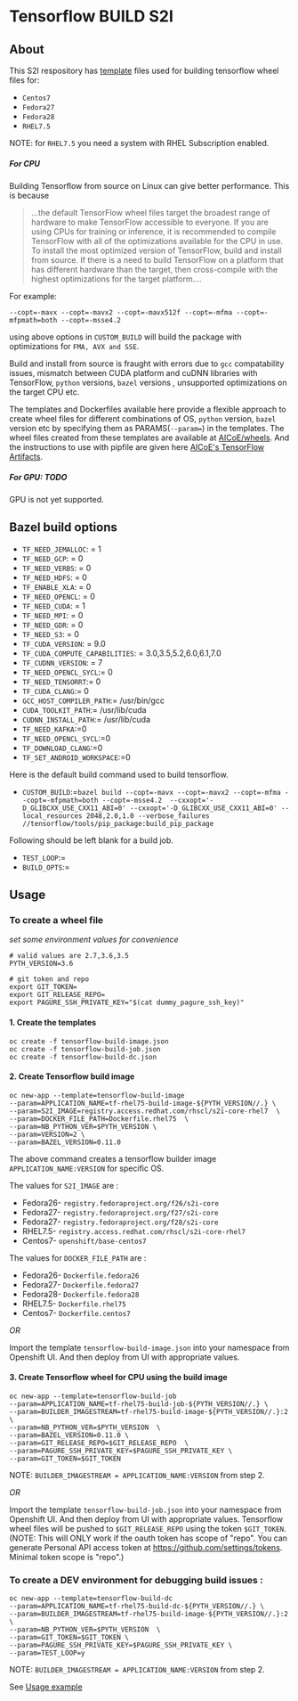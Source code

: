 # Tensorflow BUILD S2I

## About

This S2I respository has [template](https://docs.openshift.org/latest/dev_guide/templates.html) files used for building tensorflow wheel files for:
* `Centos7`
* `Fedora27`
* `Fedora28`
* `RHEL7.5`

NOTE: for `RHEL7.5` you need a system with RHEL Subscription enabled.

##### For CPU
Building Tensorflow from source on Linux can give better performance.
This is because 
> ...the default TensorFlow wheel files target the broadest range of hardware to make TensorFlow accessible to everyone.
> If you are using CPUs for training or inference, it is recommended to compile TensorFlow with all of the optimizations available for the CPU in use.
> To install the most optimized version of TensorFlow, build and install from source. 
> If there is a need to build TensorFlow on a platform that has different hardware than the target, 
> then cross-compile with the highest optimizations for the target platform....

For example:

```--copt=-mavx --copt=-mavx2 --copt=-mavx512f --copt=-mfma --copt=-mfpmath=both --copt=-msse4.2 ```

using above options in `CUSTOM_BUILD` will build the package with optimizations for `FMA, AVX and SSE`.

Build and install from source is fraught with errors due to `gcc` compatability issues, mismatch between CUDA platform and cuDNN libraries with TensorFlow, `python` versions, `bazel` versions , unsupported optimizations on the target CPU etc.

The templates and Dockerfiles available here provide a flexible approach to create wheel files for different combinations of OS, `python` version, `bazel` version etc by specifying them as PARAMS(`--param=`) in the templates. 
The wheel files created from these templates are available at [AICoE/wheels](https://github.com/AICoE/wheels/releases).
And the instructions to use with pipfile are given here [AICoE's TensorFlow Artifacts](https://index-aicoe.a3c1.starter-us-west-1.openshiftapps.com/).

##### For GPU: TODO
GPU is not yet supported.


## Bazel build options
* `TF_NEED_JEMALLOC`: = 1
* `TF_NEED_GCP`: = 0
* `TF_NEED_VERBS`: = 0
* `TF_NEED_HDFS`: = 0
* `TF_ENABLE_XLA`: = 0
* `TF_NEED_OPENCL`: = 0
* `TF_NEED_CUDA`: = 1
* `TF_NEED_MPI`: = 0
* `TF_NEED_GDR`: = 0
* `TF_NEED_S3`: = 0
* `TF_CUDA_VERSION`: = 9.0
* `TF_CUDA_COMPUTE_CAPABILITIES`: = 3.0,3.5,5.2,6.0,6.1,7.0
* `TF_CUDNN_VERSION`: = 7
* `TF_NEED_OPENCL_SYCL`:= 0
* `TF_NEED_TENSORRT`:= 0
* `TF_CUDA_CLANG`:= 0
* `GCC_HOST_COMPILER_PATH`:= /usr/bin/gcc
* `CUDA_TOOLKIT_PATH`:= /usr/lib/cuda
* `CUDNN_INSTALL_PATH`:= /usr/lib/cuda
* `TF_NEED_KAFKA`:=0
* `TF_NEED_OPENCL_SYCL`:=0
* `TF_DOWNLOAD_CLANG`:=0
* `TF_SET_ANDROID_WORKSPACE`:=0

Here is the default build command used to build tensorflow. 
* `CUSTOM_BUILD`:=`bazel build --copt=-mavx --copt=-mavx2 --copt=-mfma --copt=-mfpmath=both --copt=-msse4.2  --cxxopt='-D_GLIBCXX_USE_CXX11_ABI=0' --cxxopt='-D_GLIBCXX_USE_CXX11_ABI=0' --local_resources 2048,2.0,1.0 --verbose_failures //tensorflow/tools/pip_package:build_pip_package`

Following should be left blank for a build job.
* `TEST_LOOP`:=
* `BUILD_OPTS`:=



## Usage

### To create a wheel file

*set some environment values for convenience*
```
# valid values are 2.7,3.6,3.5
PYTH_VERSION=3.6

# git token and repo
export GIT_TOKEN=
export GIT_RELEASE_REPO=
export PAGURE_SSH_PRIVATE_KEY="$(cat dummy_pagure_ssh_key)"
```

#### 1. Create the templates
```
oc create -f tensorflow-build-image.json
oc create -f tensorflow-build-job.json
oc create -f tensorflow-build-dc.json
```

#### 2. Create Tensorflow build image
```
oc new-app --template=tensorflow-build-image  
--param=APPLICATION_NAME=tf-rhel75-build-image-${PYTH_VERSION//.} \
--param=S2I_IMAGE=registry.access.redhat.com/rhscl/s2i-core-rhel7  \
--param=DOCKER_FILE_PATH=Dockerfile.rhel75  \
--param=NB_PYTHON_VER=$PYTH_VERSION \
--param=VERSION=2 \
--param=BAZEL_VERSION=0.11.0
```
The above command creates a tensorflow builder image `APPLICATION_NAME:VERSION` for specific OS.

The values for `S2I_IMAGE` are :
- Fedora26- `registry.fedoraproject.org/f26/s2i-core`
- Fedora27- `registry.fedoraproject.org/f27/s2i-core`
- Fedora27- `registry.fedoraproject.org/f28/s2i-core`
- RHEL7.5- `registry.access.redhat.com/rhscl/s2i-core-rhel7`
- Centos7- `openshift/base-centos7`

The values for `DOCKER_FILE_PATH` are :
- Fedora26- `Dockerfile.fedora26`
- Fedora27- `Dockerfile.fedora27`
- Fedora28- `Dockerfile.fedora28`
- RHEL7.5- `Dockerfile.rhel75`
- Centos7- `Dockerfile.centos7`


*OR*

Import the template `tensorflow-build-image.json` into your namespace from Openshift UI.
And then deploy from UI with appropriate values.

#### 3. Create Tensorflow wheel for CPU using the build image

```
oc new-app --template=tensorflow-build-job  
--param=APPLICATION_NAME=tf-rhel75-build-job-${PYTH_VERSION//.} \
--param=BUILDER_IMAGESTREAM=tf-rhel75-build-image-${PYTH_VERSION//.}:2  \
--param=NB_PYTHON_VER=$PYTH_VERSION  \
--param=BAZEL_VERSION=0.11.0 \
--param=GIT_RELEASE_REPO=$GIT_RELEASE_REPO  \
--param=PAGURE_SSH_PRIVATE_KEY=$PAGURE_SSH_PRIVATE_KEY \
--param=GIT_TOKEN=$GIT_TOKEN
```
NOTE: `BUILDER_IMAGESTREAM = APPLICATION_NAME:VERSION` from step 2.

*OR*

Import the template `tensorflow-build-job.json` into your namespace from Openshift UI.
And then deploy from UI with appropriate values.
Tensorflow wheel files will be pushed to `$GIT_RELEASE_REPO` using the token `$GIT_TOKEN`.
(NOTE: This will ONLY work if the oauth token has scope of "repo".
You can generate Personal API access token at https://github.com/settings/tokens. Minimal token scope is "repo".)

### To create a DEV environment for debugging build issues :
```
oc new-app --template=tensorflow-build-dc  
--param=APPLICATION_NAME=tf-rhel75-build-dc-${PYTH_VERSION//.} \
--param=BUILDER_IMAGESTREAM=tf-rhel75-build-image-${PYTH_VERSION//.}:2  \
--param=NB_PYTHON_VER=$PYTH_VERSION  \
--param=GIT_TOKEN=$GIT_TOKEN \
--param=PAGURE_SSH_PRIVATE_KEY=$PAGURE_SSH_PRIVATE_KEY \
--param=TEST_LOOP=y

```
NOTE: `BUILDER_IMAGESTREAM = APPLICATION_NAME:VERSION` from step 2. 

See [Usage example](https://github.com/thoth-station/tensorflow-build-s2i/blob/master/Developing.md)
